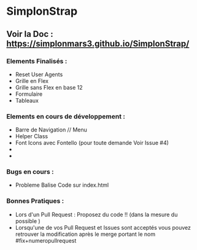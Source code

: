 # SimplonStrap

## Voir la Doc : https://simplonmars3.github.io/SimplonStrap/

### Elements Finalisés :
- Reset User Agents
- Grille en Flex
- Grille sans Flex en base 12
- Formulaire
- Tableaux

### Elements en cours de développement :
- Barre de Navigation // Menu
- Helper Class
- Font Icons avec Fontello (pour toute demande Voir Issue #4)
-
-

### Bugs en cours :
- Probleme Balise Code sur index.html

### Bonnes Pratiques : 
- Lors d'un Pull Request : Proposez du code !! (dans la mesure du possible )
- Lorsqu'une de vos Pull Request et Issues sont acceptés vous pouvez retrouver la modification après le merge portant le nom #fix+numeropullrequest
